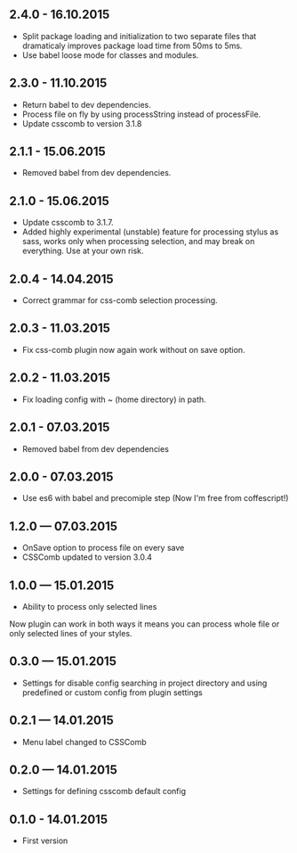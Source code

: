 ## 2.4.0 - 16.10.2015
* Split package loading and initialization to two separate files that dramaticaly improves package load time from 50ms to 5ms.
* Use babel loose mode for classes and modules.

## 2.3.0 - 11.10.2015
* Return babel to dev dependencies.
* Process file on fly by using processString instead of processFile.
* Update csscomb to version 3.1.8

## 2.1.1 - 15.06.2015
* Removed babel from dev dependencies.

## 2.1.0 - 15.06.2015
* Update csscomb to 3.1.7.
* Added highly experimental (unstable) feature for processing stylus as sass, works only when processing selection, and may break on everything. Use at your own risk.

## 2.0.4 - 14.04.2015
* Correct grammar for css-comb selection processing.

## 2.0.3 - 11.03.2015
* Fix css-comb plugin now again work without on save option.

## 2.0.2 - 11.03.2015
* Fix loading config with ~ (home directory) in path.

## 2.0.1 - 07.03.2015
* Removed babel from dev dependencies

## 2.0.0 - 07.03.2015
* Use es6 with babel and precomiple step (Now I'm free from coffescript!)

## 1.2.0 — 07.03.2015
* OnSave option to process file on every save
* CSSComb updated to version 3.0.4

## 1.0.0 — 15.01.2015
* Ability to process only selected lines

Now plugin can work in both ways it means you can process whole file or only selected lines of your styles.

## 0.3.0 — 15.01.2015
* Settings for disable config searching in project directory and using predefined or custom config from plugin settings

## 0.2.1 — 14.01.2015
* Menu label changed to CSSComb

## 0.2.0 — 14.01.2015
* Settings for defining csscomb default config

## 0.1.0 - 14.01.2015
* First version
